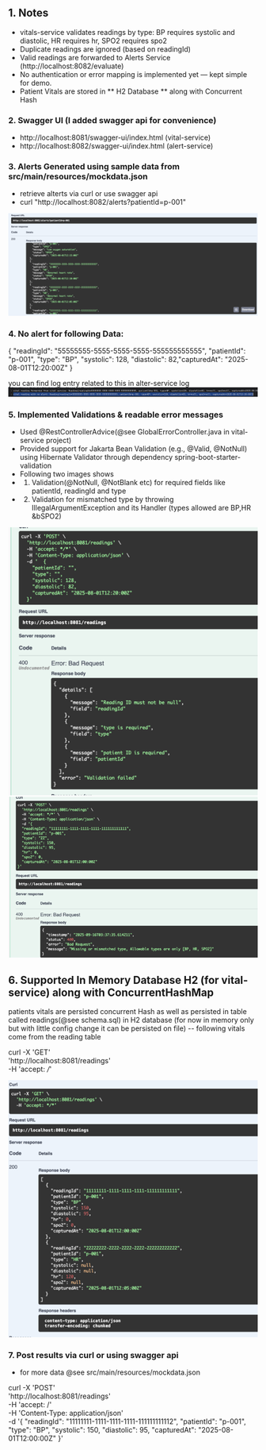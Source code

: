 ## 1. Notes
- vitals-service validates readings by type:
  BP requires systolic and diastolic,
  HR requires hr,
  SPO2 requires spo2
-  Duplicate readings are ignored (based on readingId)
-  Valid readings are forwarded to Alerts Service (http://localhost:8082/evaluate)
-  No authentication or error mapping is implemented yet — kept simple for demo.
-  Patient Vitals are stored in ** H2 Database ** along with Concurrent Hash


### 2. Swagger UI (I added swagger api for convenience)
- http://localhost:8081/swagger-ui/index.html (vital-service)
- http://localhost:8082/swagger-ui/index.html (alert-service)


### 3. Alerts Generated using sample data from src/main/resources/mockdata.json
- retrieve alterts via curl or use swagger api
- curl "http://localhost:8082/alerts?patientId=p-001"

![img.png](img.png)


### 4. No alert for following Data:
{
"readingId": "55555555-5555-5555-5555-555555555555",
"patientId": "p-001",
"type": "BP",
"systolic": 128,
"diastolic": 82,"capturedAt": "2025-08-01T12:20:00Z"
}

 you can find log entry related to this  in alter-service log
![img_1.png](img_1.png)


### 5. Implemented Validations & readable error messages
- Used @RestControllerAdvice(@see GlobalErrorController.java in vital-service project)
- Provided support for Jakarta Bean Validation (e.g., @Valid, @NotNull) using Hibernate Validator 
  through dependency spring-boot-starter-validation
- Following two images shows
- 1. Validation(@NotNull, @NotBlank etc) for required fields like patientId, readingId and type
- 2. Validation for mismatched type by throwing IllegalArgumentException and its Handler (types allowed are BP,HR &bSPO2)

![img_2.png](img_2.png)
![img_3.png](img_3.png)

## 6. Supported In Memory Database H2 (for vital-service) along with ConcurrentHashMap 
patients vitals are persisted concurrent Hash as well as persisted in table called readings(@see schema.sql)
in H2 database (for now in memory only but with little config change it can be persisted on file)
-- following vitals come from the reading table

curl -X 'GET' \
'http://localhost:8081/readings' \
-H 'accept: */*'

![img_4.png](img_4.png)


### 7. Post results via curl or using swagger api 
- for more data @see src/main/resources/mockdata.json

curl -X 'POST' \
'http://localhost:8081/readings' \
-H 'accept: /' \
-H 'Content-Type: application/json' \
-d '{
"readingId": "11111111-1111-1111-1111-111111111112",
"patientId": "p-001",
"type": "BP",
"systolic": 150,
"diastolic": 95,
"capturedAt": "2025-08-01T12:00:00Z"
}'








